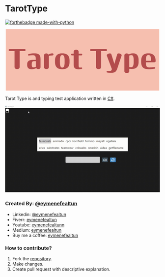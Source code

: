 # TarotType
[
![forthebadge made-with-python](https://forthebadge.com/images/badges/made-with-c-sharp.svg)](https://learn.microsoft.com/en-us/dotnet/csharp/)

<p align="center">
  <img src="https://github.com/eymenefealtun/TarotType/blob/master/Pictures/Tarot_Type200.png?raw=true" alt="Sublime's custom image"/>
</p>

Tarot Type is and typing test application written in [C#](https://learn.microsoft.com/en-us/dotnet/csharp/).

![](https://github.com/eymenefealtun/TarotType/blob/master/Pictures/readmeGif.gif)


### Created By: [@eymenefealtun](https://github.com/eymenefealtun)
* Linkedin: [@eymenefealtun](https://www.linkedin.com/in/eymen-efe-altun-a1681821b)
* Fiverr: [eymenefealtun](https://www.fiverr.com/eymenefealtun?public_mode=true)
* Youtube: [eymenefealtunn](https://www.youtube.com/@xlerach1935/featured)
* Medium: [eymenefealtun](https://medium.com/@eymenefealtun18) 
* Buy me a coffee: [eymenefealtun](https://www.buymeacoffee.com/altuneymenefe) 

### How to contribute?
 1. Fork the [repository](https://github.com/eymenefealtun/TarotType/fork).
 2. Make changes.
 3. Create pull request with descriptive explanation.
